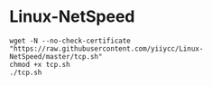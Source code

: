 # Linux-NetSpeed
```
wget -N --no-check-certificate "https://raw.githubusercontent.com/yiiycc/Linux-NetSpeed/master/tcp.sh"
chmod +x tcp.sh
./tcp.sh
```
